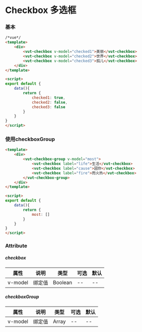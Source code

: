 # Checkbox 多选框

### 基本
```html
/*vue*/
<template>
    <div>
        <vut-checkbox v-model="checked1">美丽</vut-checkbox>
        <vut-checkbox v-model="checked2">世界</vut-checkbox>
        <vut-checkbox v-model="checked3">孤儿</vut-checkbox>
    </div>
</template>

<script>
export default {
    data(){
        return {
            checked1: true,
            checked2: false,
            checked3: false
        }
    }
}
</script>
```

### 使用checkboxGroup
```html
<template>
    <div>
        <vut-checkbox-group v-model="most">
            <vut-checkbox label="life">生活</vut-checkbox>
            <vut-checkbox label="cause">因你</vut-checkbox>
            <vut-checkbox label="fire">而火热</vut-checkbox>
        </vut-checkbox-group>
    </div>
</template>

<script>
export default {
    data(){
        return {
            most: []
        }
    }
}
</script>
```

### Attribute
##### checkbox
属性|说明|类型|可选|默认
---|------|------|--------|-------
v-model| 绑定值| Boolean| --| --

##### checkboxGroup
属性|说明|类型|可选|默认
---|------|------|--------|-------
v-model| 绑定值| Array| --| --